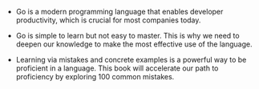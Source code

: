 - Go is a modern programming language that enables developer productivity, which is crucial for most companies today.

- Go is simple to learn but not easy to master. This is why we need to deepen our knowledge to make the most effective use of the language.

-  Learning via mistakes and concrete examples is a powerful way to be proficient in a language. This book will accelerate our path to proficiency by exploring 100 common mistakes.